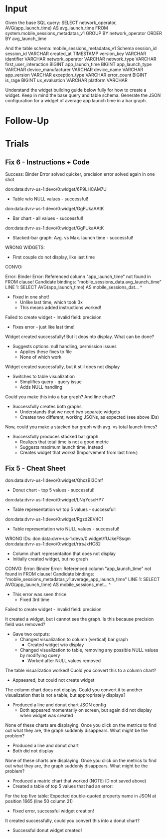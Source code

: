 # Input

Given the base SQL query:
SELECT network_operator, AVG(app_launch_time) AS avg_launch_time
FROM system.mobile_sessions_metadatas_v1
GROUP BY network_operator ORDER BY avg_launch_time

And the table schema: mobile_sessions_metadatas_v1
Schema
session_id
session_id
VARCHAR
created_at
TIMESTAMP
version_key
VARCHAR
identifier
VARCHAR
network_operator
VARCHAR
network_type
VARCHAR
first_user_interaction
BIGINT
app_launch_time
BIGINT
app_launch_type
VARCHAR
device_manufacturer
VARCHAR
device_name
VARCHAR
app_version
VARCHAR
exception_type
VARCHAR
error_count
BIGINT
is_rage
BIGINT
ux_evaluation
VARCHAR
platform
VARCHAR

Understand the widget building guide below fully for how to create a widget. Keep in mind the base query and table schema. Generate the JSON configuration for a widget of average app launch time in a bar graph.

# Follow-Up

 <paste error here>

# Trials

## Fix 6 - Instructions + Code

Success: Binder Error solved quicker, precision error solved again in one shot

don:data:dvrv-us-1:devo/0:widget/6P9LHCAM7U

- Table w/o NULL values - successful!

don:data:dvrv-us-1:devo/0:widget/GgFUkaAAtK

- Bar chart - all values - successful!

don:data:dvrv-us-1:devo/0:widget/GgFUkaAAtK

- Stacked-bar graph: Avg. vs Max. launch time - successful!

WRONG WIDGETS:

- First couple do not display, like last time

CONVO:

Error: Binder Error: Referenced column "app_launch_time" not found in FROM clause! Candidate bindings: "mobile_sessions_data.avg_launch_time" LINE 1: SELECT AVG(app_launch_time) AS mobile_sessions_dat... ^

- Fixed in one shot!
  - Unlike last time, which took 3x
  - This means added instructions worked!

Failed to create widget - Invalid field: precision

- Fixes error - just like last time!

Widget created successfully! But it deos nto display. What can be done?

- Suggests options: null handling, permission issues
  - Applies these fixes to file
  - None of which work

Widget created successfully, but it still does not display

- Switches to table visualization
  - Simplifies query - query issue
  - Adds NULL handling

Could you make this into a bar graph? And line chart?

- Successfully creates both graphs
  - Understands that we need two separate widgets
  - Creates two different, working JSONs, as expected (see above IDs)

Now, could you make a stacked bar graph with avg. vs total launch times?

- Successfully produces stacked bar graph
  - Realizes that total time is not a good metric
  - Suggests maximum launch time, instead
  - Creates widget that works! (Imporvement from last time:)

## Fix 5 - Cheat Sheet

don:data:dvrv-us-1:devo/0:widget/QhczBI3Cmf

- Donut chart - top 5 values - successful!

don:data:dvrv-us-1:devo/0:widget/LNqYcscHP7

- Table representation w/ top 5 values - successful!

don:data:dvrv-us-1:devo/0:widget/Rgzd2EV4C1

- Table representation w/o NULL values - successful!

WRONG IDs:
don:data:dvrv-us-1:devo/0:widget/fUJkeFSsqm
don:data:dvrv-us-1:devo/0:widget/rtrsJxHC82

- Column chart representaiton that does not display
- Initially created widget, but no graph

CONVO:
Error: Binder Error: Referenced column "app_launch_time" not found in FROM clause! Candidate bindings: "mobile_sessions_metadatas_v1.average_app_launch_time" LINE 1: SELECT AVG(app_launch_time) AS mobile_sessions_met... ^

- This error was seen thrice
  - Fixed 3rd time

Failed to create widget - Invalid field: precision

It created a widget, but i cannot see the graph. Is this because precision field was removed?

- Gave two outputs:
  - Changed visualization to column (vertical) bar graph
    - Created widget w/o display
  - Changed visualization to table, removing any possible NULL values by modifying query
    - Worked after NULL values removed

The table visualization worked! Cuold you convert this to a column chart?

- Appaeared, but could not create widget

The column chart does not display. Could you convert it to another visualization that is not a table, but appropriately displays?

- Produced a line and donut chart JSON config
  - Both appeared momentarily on screen, but again did not display when widget was created

None of these charts are displaying. Once you click on the metrics to find out what they are, the graph suddenly disappears. What might be the problem?

- Produced a line and donut chart
- Both did not display

None of these charts are displaying. Once you click on the metrics to find out what they are, the graph suddenly disappears. What might be the problem?

- Produced a matric chart that worked (NOTE: ID not saved above)
- Created a table of top 5 values that had an error:

For the top five table:
Expected double-quoted property name in JSON at position 1665 (line 50 column 21)

- Fixed error, successful widget creation!

It created successfully, could you convert this into a donut chart?

- Successful donut widget created!
